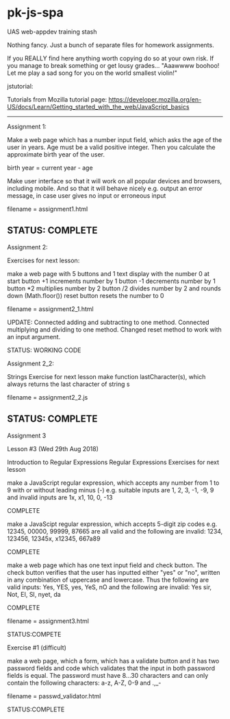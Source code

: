 # pk-js-spa
UAS web-appdev training stash

Nothing fancy. Just a bunch of separate files for homework assignments.

If you REALLY find here anything worth copying do so at your own risk. If you
manage to break something or get lousy grades... "Aaawwww boohoo! Let me play
a sad song for you on the world smallest violin!"

jstutorial:

Tutorials from Mozilla tutorial page:
https://developer.mozilla.org/en-US/docs/Learn/Getting_started_with_the_web/JavaScript_basics

-----------------------------------------------------------------------------

Assignment 1:

Make a web page which has a number input field, which asks the age of the user
in years. Age must be a valid positive integer. Then you calculate the
approximate birth year of the user.

birth year = current year - age

Make user interface so that it will work on all popular devices and browsers,
including mobile. And so that it will behave nicely e.g. output an error
message, in case user gives no input or erroneous input

filename = assignment1.html

STATUS: COMPLETE
-----------------------------------------------------------------------------

Assignment 2:

Exercises for next lesson:

make a web page with 5 buttons and 1 text display with the number 0 at start
button +1 increments number by 1
button -1 decrements number by 1
button *2 multiplies number by 2
button /2 divides number by 2 and rounds down (Math.floor())
reset button resets the number to 0

filename = assignment2_1.html

UPDATE: Connected adding and subtracting to one method.
Connected multiplying and dividing to one method.
Changed reset method to work with an input argument.

STATUS: WORKING CODE

Assignment 2_2:

Strings Exercise for next lesson
make function lastCharacter(s), which always returns the last character of string s

filename = assignment2_2.js

STATUS: COMPLETE
-------------------------------------------------------------------------------
Assignment 3


Lesson #3 (Wed 29th Aug 2018)


Introduction to Regular Expressions
Regular Expressions Exercises for next lesson

make a JavaScript regular expression, which accepts any number from 1 to 9 with or without leading minus (-) e.g. suitable inputs are 1, 2, 3, -1, -9, 9 and invalid inputs are 1x, x1, 10, 0, -13

COMPLETE

make a JavaScipt regular expression, which accepts 5-digit zip codes e.g. 12345, 00000, 99999, 87665 are all valid and the following are invalid: 1234, 123456, 12345x, x12345, 667a89

COMPLETE

make a web page which has one text input field and check button. The check button verifies that the user has inputted either "yes" or "no", written in any combination of uppercase and lowercase. Thus the following are valid inputs: Yes, YES, yes, YeS, nO and the following are invalid: Yes sir, Not, EI, SI, nyet, da

COMPLETE

filename = assignment3.html

STATUS:COMPETE

Exercise #1 (difficult)

make a web page, which a form, which has a validate button and it has two password fields and code which validates that the input in both password fields is equal. The password must have 8...30 characters and can only contain the following characters: a-z, A-Z, 0-9 and .,_-

filename = passwd_validator.html

STATUS:COMPLETE
